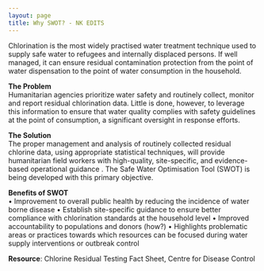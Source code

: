 ```yaml
---
layout: page
title: Why SWOT? - NK EDITS
---
```


Chlorination is the most widely practised water treatment technique used to supply safe water to refugees and internally displaced persons. If well managed, it can ensure residual contamination protection from the point of water dispensation to the point of water consumption in the household.

<b>The Problem</b><br>
Humanitarian agencies prioritize water safety and routinely collect, monitor and report residual chlorination data. Little is done, however, to leverage this information to ensure that water quality complies with safety guidelines at the point of consumption, a significant oversight in response efforts.

<b>The Solution</b><br>
The proper management and analysis of routinely collected residual chlorine data, using appropriate statistical techniques, will provide humanitarian field workers with high-quality, site-specific, and evidence-based operational guidance . The Safe Water Optimisation Tool (SWOT) is being developed with this primary objective.

<b>Benefits of SWOT</b><br>
•	Improvement to overall public health by reducing the incidence of water borne disease
•	Establish site-specific guidance to ensure better compliance with chlorination standards at the household level
•	Improved accountability to populations and donors (how?)
•	Highlights problematic areas or practices towards which resources can be focused during water supply interventions or outbreak control

<b>Resource</b>: Chlorine Residual Testing Fact Sheet, Centre for Disease Control
